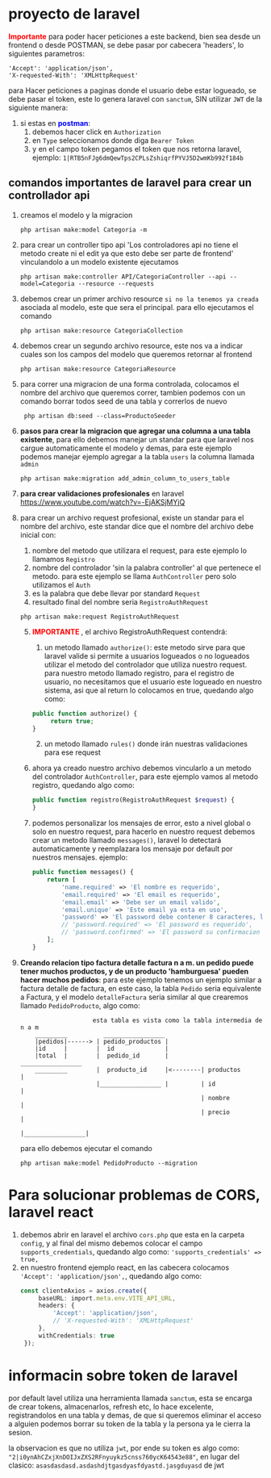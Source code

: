 # proyecto de laravel

<b style="color:red">Importante</b> para poder hacer peticiones a este backend, bien sea desde un frontend o desde POSTMAN, se debe pasar por cabecera 'headers', lo siguientes parametros:
```
'Accept': 'application/json',
'X-requested-With': 'XMLHttpRequest'
```
para Hacer peticiones a paginas donde el usuario debe estar logueado, se debe pasar el token, este lo genera laravel con ```sanctum```, SIN utilizar ```JWT``` de la siguiente manera:
1. si estas en <b style="color: blue">postman</b>:
   1. debemos hacer click en ```Authorization```
   2. en ```Type``` seleccionamos donde diga ```Bearer Token```
   3. y en el campo token pegamos el token que nos retorna laravel, ejemplo: ```1|RTB5nFJg6dmQewTps2CPLsZshiqrfPYVJ5D2wmKb992f184b```


## comandos importantes de laravel para crear un controllador api

1. creamos el modelo y la migracion
    ```
    php artisan make:model Categoria -m
    ```
2. para crear un controller tipo api 'Los controladores api no tiene el metodo create ni el edit ya que esto debe ser parte de frontend' vinculandolo a un modelo existente ejecutamos
    ```
    php artisan make:controller API/CategoriaController --api --model=Categoria --resource --requests
    ```

3. debemos crear un primer archivo resource ```si no la tenemos ya creada``` asociada al modelo, este que sera el principal. para ello ejecutamos el comando 
    ```
    php artisan make:resource CategoriaCollection
    ```
4. debemos crear un segundo archivo resource, este nos va a indicar cuales son los campos del modelo que queremos retornar al frontend
    ```
    php artisan make:resource CategoriaResource
    ```
5. para correr una migracion de una forma controlada, colocamos el nombre del archivo que queremos correr, tambien podemos con un comando borrar todos seed de una tabla y correrlos de nuevo
    ```
     php artisan db:seed --class=ProductoSeeder
    ```
6. <b>pasos para crear la migracion que agregar una columna a una tabla existente</b>, para ello debemos manejar un standar para que laravel nos cargue automaticamente el modelo y demas, para este ejemplo podemos manejar ejemplo agregar a la tabla ```users``` la columna llamada ```admin```
    ```
    php artisan make:migration add_admin_column_to_users_table
    ```
7. <b>para crear validaciones profesionales</b> en laravel <https://www.youtube.com/watch?v=-EjAKSjMYjQ>
8. para crear un archivo request profesional, existe un standar para el nombre del archivo, este standar dice que el nombre del archivo debe inicial con:
   1. nombre del metodo que utilizara el request, para este ejemplo lo llamamos ```Registro```
   2. nombre del controlador 'sin la palabra controller' al que pertenece el metodo. para este ejemplo se llama ```AuthController``` pero solo utilizamos el ```Auth```
   3. es la palabra que debe llevar por standard ```Request```
   4. resultado final del nombre seria ```RegistroAuthRequest```
    ```
    php artisan make:request RegistroAuthRequest
    ```
    5. <b style="color:red"> IMPORTANTE </b>, el archivo RegistroAuthRequest contendrá:
       1. un metodo llamado ```authorize()```: este metodo sirve para que laravel valide si permite a usuarios logueados o no logueados utilizar el metodo del controlador que utiliza nuestro request. para nuestro metodo llamado registro, para el registro de usuario, no necesitamos que el usuario este logueado en nuestro sistema, asi que al return lo colocamos en true, quedando algo como:
       ```php
       public function authorize() {
            return true;
       }
       ```
       2. un metodo llamado ```rules()``` donde irán nuestras validaciones para ese request
    6. ahora ya creado nuestro archivo debemos vincularlo a un metodo del controlador ```AuthController```, para este ejemplo vamos al metodo registro, quedando algo como:
        ```php
        public function registro(RegistroAuthRequest $request) {
        }
        ```
    7. podemos personalizar los mensajes de error, esto a nivel global o solo en nuestro request, para hacerlo en nuestro request debemos crear un metodo llamado ```messages()```, laravel lo detectará automaticamente y reemplazara los mensaje por default por nuestros mensajes. ejemplo:
        
        ```php
        public function messages() {
            return [
                'name.required' => 'El nombre es requerido',
                'email.required' => 'El email es requerido',
                'email.email' => 'Debe ser un email valido',
                'email.unique' => 'Este email ya esta en uso',
                'password' => 'El password debe contener 8 caracteres, letras, simbolos y numeros',
                // 'password.required' => 'El password es requerido',
                // 'password.confirmed' => 'El password su confirmacion deben ser iguales',
            ];
        }
        ```
1.  <b>Creando relacion tipo factura detalle factura n a m. un pedido puede tener muchos productos, y de un producto 'hamburguesa' pueden hacer muchos pedidos</b>: para este ejemplo tenemos un ejemplo similar a factura detalle de factura, en este caso, la tabla ```Pedido``` seria equivalente a Factura, y el modelo ```detalleFactura``` seria similar al que crearemos llamado ```PedidoProducto```, algo como:
    ```
                        esta tabla es vista como la tabla intermedia de n a m
        _________          _________________
        |pedidos|------> | pedido_productos |
        |id     |        |  id              |
        |total  |        |  pedido_id       |          _________________
        _________        |  producto_id     |<--------| productos       |
                         |_________________ |         | id              |
                                                      | nombre          |
                                                      | precio          |
                                                      |_________________|
    ```

    para ello debemos ejecutar el comando

    ```
    php artisan make:model PedidoProducto --migration
    ```
        

# Para solucionar problemas de CORS, laravel react

1. debemos abrir en laravel el archivo ```cors.php``` que esta en la carpeta ```config```, y al final del mismo debemos colocar el campo ```supports_credentials```, quedando algo como:
   ```'supports_credentials' => true,```
2. en nuestro frontend ejemplo react, en las cabecera colocamos ```'Accept': 'application/json',```, quedando algo como:
   ```ts
   const clienteAxios = axios.create({
        baseURL: import.meta.env.VITE_API_URL,
        headers: {
            'Accept': 'application/json',
            // 'X-requested-With': 'XMLHttpRequest'
        },
        withCredentials: true
    });
   ```

# informacin sobre token de laravel

por default lavel utiliza una herramienta llamada ```sanctum```, esta se encarga de crear tokens, almacenarlos, refresh etc, lo hace excelente, registrandolos en una tabla y demas, de que si queremos eliminar el acceso a alguien podemos borrar su token de la tabla y la persona ya le cierra la sesion.

la observacion es que no utiliza ```jwt```, por ende su token es algo como: ```"2|i0ynAhCZxjXnDOIJxZXS2RFnyuykz5cnss760ycK64543e88"```, en lugar del clasico: ```asasdasdasd.asdashdjtgasdyasfdyastd.jasgduyasd``` de jwt
